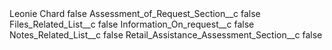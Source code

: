 <?xml version="1.0" encoding="UTF-8"?>
<CustomMetadata xmlns="http://soap.sforce.com/2006/04/metadata" xmlns:xsi="http://www.w3.org/2001/XMLSchema-instance" xmlns:xsd="http://www.w3.org/2001/XMLSchema">
    <label>Leonie Chard</label>
    <protected>false</protected>
    <values>
        <field>Assessment_of_Request_Section__c</field>
        <value xsi:type="xsd:boolean">false</value>
    </values>
    <values>
        <field>Files_Related_List__c</field>
        <value xsi:type="xsd:boolean">false</value>
    </values>
    <values>
        <field>Information_On_request__c</field>
        <value xsi:type="xsd:boolean">false</value>
    </values>
    <values>
        <field>Notes_Related_List__c</field>
        <value xsi:type="xsd:boolean">false</value>
    </values>
    <values>
        <field>Retail_Assistance_Assessment_Section__c</field>
        <value xsi:type="xsd:boolean">false</value>
    </values>
</CustomMetadata>
